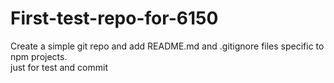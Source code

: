# First-test-repo-for-6150
Create a simple git repo and add README.md and .gitignore files specific to npm projects.
<br>just for test and commit</br>